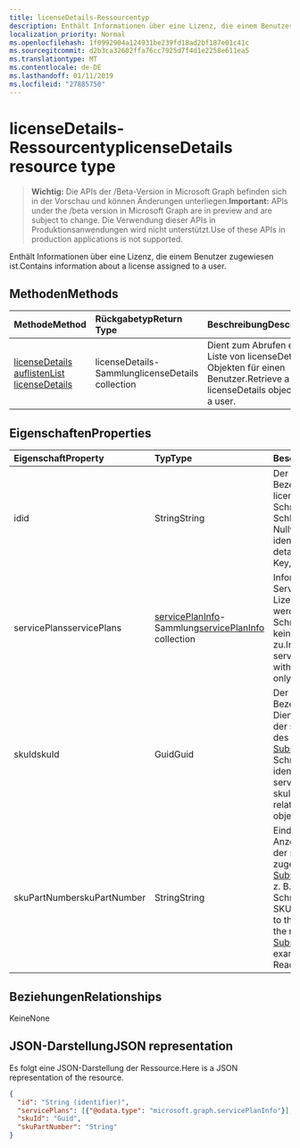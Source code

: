 ```yaml
---
title: licenseDetails-Ressourcentyp
description: Enthält Informationen über eine Lizenz, die einem Benutzer zugewiesen ist.
localization_priority: Normal
ms.openlocfilehash: 1f0992904a124931be239fd18ad2bf187e01c41c
ms.sourcegitcommit: d2b3ca32602ffa76cc7925d7f4d1e2258e611ea5
ms.translationtype: MT
ms.contentlocale: de-DE
ms.lasthandoff: 01/11/2019
ms.locfileid: "27885750"
---
```

# <a name="licensedetails-resource-type"></a><span data-ttu-id="601fd-103">licenseDetails-Ressourcentyp</span><span class="sxs-lookup"><span data-stu-id="601fd-103">licenseDetails resource type</span></span>

> <span data-ttu-id="601fd-104">**Wichtig:** Die APIs der /Beta-Version in Microsoft Graph befinden sich in der Vorschau und können Änderungen unterliegen.</span><span class="sxs-lookup"><span data-stu-id="601fd-104">**Important:** APIs under the /beta version in Microsoft Graph are in preview and are subject to change.</span></span> <span data-ttu-id="601fd-105">Die Verwendung dieser APIs in Produktionsanwendungen wird nicht unterstützt.</span><span class="sxs-lookup"><span data-stu-id="601fd-105">Use of these APIs in production applications is not supported.</span></span>

<span data-ttu-id="601fd-106">Enthält Informationen über eine Lizenz, die einem Benutzer zugewiesen ist.</span><span class="sxs-lookup"><span data-stu-id="601fd-106">Contains information about a license assigned to a user.</span></span>

## <a name="methods"></a><span data-ttu-id="601fd-107">Methoden</span><span class="sxs-lookup"><span data-stu-id="601fd-107">Methods</span></span>

| <span data-ttu-id="601fd-108">Methode</span><span class="sxs-lookup"><span data-stu-id="601fd-108">Method</span></span>           | <span data-ttu-id="601fd-109">Rückgabetyp</span><span class="sxs-lookup"><span data-stu-id="601fd-109">Return Type</span></span>    |<span data-ttu-id="601fd-110">Beschreibung</span><span class="sxs-lookup"><span data-stu-id="601fd-110">Description</span></span>|
|:---------------|:--------|:----------|
|[<span data-ttu-id="601fd-111">licenseDetails auflisten</span><span class="sxs-lookup"><span data-stu-id="601fd-111">List licenseDetails</span></span>](../api/user-list-licensedetails.md) | <span data-ttu-id="601fd-112">licenseDetails-Sammlung</span><span class="sxs-lookup"><span data-stu-id="601fd-112">licenseDetails collection</span></span> |<span data-ttu-id="601fd-113">Dient zum Abrufen einer Liste von licenseDetails-Objekten für einen Benutzer.</span><span class="sxs-lookup"><span data-stu-id="601fd-113">Retrieve a list of licenseDetails objects for a user.</span></span>|

<!--|[Get licenseDetails](../api/licensedetails-get.md) | licenseDetails |Read properties and relationships of a licenseDetails object.|-->

## <a name="properties"></a><span data-ttu-id="601fd-114">Eigenschaften</span><span class="sxs-lookup"><span data-stu-id="601fd-114">Properties</span></span>
| <span data-ttu-id="601fd-115">Eigenschaft</span><span class="sxs-lookup"><span data-stu-id="601fd-115">Property</span></span>     | <span data-ttu-id="601fd-116">Typ</span><span class="sxs-lookup"><span data-stu-id="601fd-116">Type</span></span>   |<span data-ttu-id="601fd-117">Beschreibung</span><span class="sxs-lookup"><span data-stu-id="601fd-117">Description</span></span>|
|:---------------|:--------|:----------|
|<span data-ttu-id="601fd-118">id</span><span class="sxs-lookup"><span data-stu-id="601fd-118">id</span></span>|<span data-ttu-id="601fd-119">String</span><span class="sxs-lookup"><span data-stu-id="601fd-119">String</span></span>| <span data-ttu-id="601fd-p102">Der eindeutige Bezeichner für das licenseDetails-Objekt. Schreibgeschützt, Schlüssel, lässt keine Nullwerte zu.</span><span class="sxs-lookup"><span data-stu-id="601fd-p102">The unique identifier for the license detail object. Read-only, Key, Not nullable</span></span> |
|<span data-ttu-id="601fd-122">servicePlans</span><span class="sxs-lookup"><span data-stu-id="601fd-122">servicePlans</span></span>|<span data-ttu-id="601fd-123">[servicePlanInfo](serviceplaninfo.md)-Sammlung</span><span class="sxs-lookup"><span data-stu-id="601fd-123">[servicePlanInfo](serviceplaninfo.md) collection</span></span>| <span data-ttu-id="601fd-p103">Informationen über die Servicepläne, die mit der Lizenz zugewiesen werden. Schreibgeschützt, lässt keine Nullwerte zu.</span><span class="sxs-lookup"><span data-stu-id="601fd-p103">Information about the service plans assigned with the license. Read-only, Not nullable</span></span> |
|<span data-ttu-id="601fd-126">skuId</span><span class="sxs-lookup"><span data-stu-id="601fd-126">skuId</span></span>|<span data-ttu-id="601fd-127">Guid</span><span class="sxs-lookup"><span data-stu-id="601fd-127">Guid</span></span>| <span data-ttu-id="601fd-p104">Der eindeutige Bezeichner (GUID) für die Dienst-SKU. Entspricht der skuId-Eigenschaft des zugehörigen [SubscribedSku](subscribedsku.md)-Objekts. Schreibgeschützt</span><span class="sxs-lookup"><span data-stu-id="601fd-p104">Unique identifier (GUID) for the service SKU. Equal to the skuId property on the related [SubscribedSku](subscribedsku.md) object. Read-only</span></span> |
|<span data-ttu-id="601fd-131">skuPartNumber</span><span class="sxs-lookup"><span data-stu-id="601fd-131">skuPartNumber</span></span>|<span data-ttu-id="601fd-132">String</span><span class="sxs-lookup"><span data-stu-id="601fd-132">String</span></span>| <span data-ttu-id="601fd-p105">Eindeutiger SKU-Anzeigename. Entspricht der skuPartNumber des zugehörigen [SubscribedSku](subscribedsku.md)-Objekts, z. B.: „AAD_Premium“. Schreibgeschützt</span><span class="sxs-lookup"><span data-stu-id="601fd-p105">Unique SKU display name. Equal to the skuPartNumber on the related [SubscribedSku](subscribedsku.md) object; for example: "AAD_Premium". Read-only</span></span> |

## <a name="relationships"></a><span data-ttu-id="601fd-136">Beziehungen</span><span class="sxs-lookup"><span data-stu-id="601fd-136">Relationships</span></span>
<span data-ttu-id="601fd-137">Keine</span><span class="sxs-lookup"><span data-stu-id="601fd-137">None</span></span>

## <a name="json-representation"></a><span data-ttu-id="601fd-138">JSON-Darstellung</span><span class="sxs-lookup"><span data-stu-id="601fd-138">JSON representation</span></span>
<span data-ttu-id="601fd-139">Es folgt eine JSON-Darstellung der Ressource.</span><span class="sxs-lookup"><span data-stu-id="601fd-139">Here is a JSON representation of the resource.</span></span>

<!-- {
  "blockType": "resource",
  "optionalProperties": [

  ],
  "@odata.type": "microsoft.graph.licenseDetails"
}-->

```json
{
  "id": "String (identifier)",
  "servicePlans": [{"@odata.type": "microsoft.graph.servicePlanInfo"}],
  "skuId": "Guid",
  "skuPartNumber": "String"
}

```

<!-- uuid: 8fcb5dbc-d5aa-4681-8e31-b001d5168d79
2015-10-25 14:57:30 UTC -->
<!-- {
  "type": "#page.annotation",
  "description": "licenseDetails resource",
  "keywords": "",
  "section": "documentation",
  "tocPath": ""
}-->
